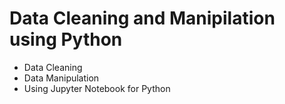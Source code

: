 # Data Cleaning and Manipilation using Python
- Data Cleaning
- Data Manipulation
- Using Jupyter Notebook for Python
